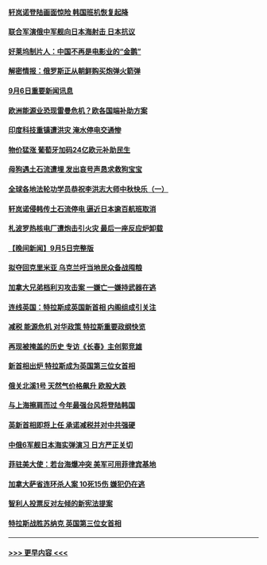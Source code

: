 #### [轩岚诺登陆画面惊险 韩国班机恢复起降](../pages/prog202/a103519769.md?t=09062051) 
#### [联合军演俄中军舰向日本海射击 日本抗议](../pages/prog202/a103519700.md?t=09062051) 
#### [好莱坞制片人：中国不再是电影业的“金鹅”](../pages/prog202/a103519715.md?t=09062051) 
#### [解密情报：俄罗斯正从朝鲜购买炮弹火箭弹](../pages/prog202/a103519708.md?t=09062051) 
#### [9月6日重要新闻讯息](../pages/prog202/a103519680.md?t=09062051) 
#### [欧洲能源业恐现雷曼危机？欧各国端补助方案](../pages/prog202/a103519697.md?t=09062051) 
#### [印度科技重镇遭洪灾 淹水停电交通惨](../pages/prog202/a103519657.md?t=09062051) 
#### [物价猛涨 葡萄牙加码24亿欧元补助民生](../pages/prog202/a103519644.md?t=09062051) 
#### [母狗遇土石流遭埋 发出哀号声恳求救狗宝宝](../pages/prog202/a103519618.md?t=09062051) 
#### [全球各地法轮功学员恭祝李洪志大师中秋快乐（一）](../pages/prog202/a103519474.md?t=09062051) 
#### [轩岚诺侵韩传土石流停电 逼近日本逾百航班取消](../pages/prog202/a103519583.md?t=09062051) 
#### [札波罗热核电厂遭炮击引火灾 最后一座反应炉卸载](../pages/prog202/a103519568.md?t=09062051) 
#### [【晚间新闻】9月5日完整版](../pages/prog202/a103519399.md?t=09062051) 
#### [拟夺回克里米亚 乌克兰吁当地民众备战囤粮](../pages/prog202/a103519525.md?t=09062051) 
#### [加拿大兄弟档利刃攻击案 一嫌亡一嫌持武器在逃](../pages/prog202/a103519451.md?t=09062051) 
#### [连线英国：特拉斯成英国新首相 内阁组成引关注](../pages/prog202/a103519452.md?t=09062051) 
#### [减税 能源危机 对华政策 特拉斯重要政纲快览](../pages/prog202/a103519331.md?t=09062051) 
#### [再现被掩盖的历史 专访《长春》主创郭竞雄](../pages/prog202/a103519340.md?t=09062051) 
#### [新首相出炉 特拉斯成为英国第三位女首相](../pages/prog202/a103519327.md?t=09062051) 
#### [俄关北溪1号 天然气价格飙升 欧股大跌](../pages/prog202/a103519342.md?t=09062051) 
#### [与上海擦肩而过 今年最强台风将登陆韩国](../pages/prog202/a103519335.md?t=09062051) 
#### [英新首相即将上任 承诺减税并对中共强硬](../pages/prog202/a103519273.md?t=09062051) 
#### [中俄6军舰日本海实弹演习 日方严正关切](../pages/prog202/a103519192.md?t=09062051) 
#### [菲驻美大使：若台海爆冲突 美军可用菲律宾基地](../pages/prog202/a103519194.md?t=09062051) 
#### [加拿大萨省连环杀人案 10死15伤 嫌犯仍在逃](../pages/prog202/a103519190.md?t=09062051) 
#### [智利人投票反对左倾的新宪法提案](../pages/prog202/a103519220.md?t=09062051) 
#### [特拉斯战胜苏纳克 英国第三位女首相](../pages/prog202/a103519182.md?t=09062051) 

----
#### [ >>> 更早内容 <<< ](../indexes/prog202-earlier.md)
